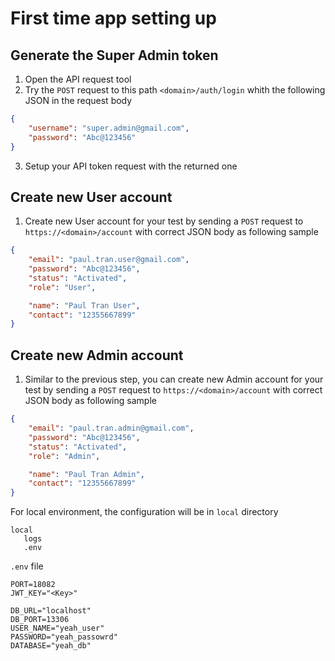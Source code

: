 # First time app setting up
## Generate the Super Admin token
1. Open the API request tool
2. Try the `POST` request to this path `<domain>/auth/login` whith the following JSON in the request body

```json
{
    "username": "super.admin@gmail.com",
    "password": "Abc@123456"
}
```
3. Setup your API token request with the returned one

## Create new User account
1. Create new User account for your test by sending a `POST` request to `https://<domain>/account` with correct JSON body as following sample
```json
{
    "email": "paul.tran.user@gmail.com",
    "password": "Abc@123456",
    "status": "Activated",
    "role": "User",

    "name": "Paul Tran User",
    "contact": "12355667899"
}
```

## Create new Admin account
1. Similar to the previous step, you can create new Admin account for your test by  sending a `POST` request to `https://<domain>/account` with correct JSON body as following sample
```json
{
    "email": "paul.tran.admin@gmail.com",
    "password": "Abc@123456",
    "status": "Activated",
    "role": "Admin",

    "name": "Paul Tran Admin",
    "contact": "12355667899"
}
```



For local environment, the configuration will be in `local` directory

```
local
   logs
   .env
```

`.env` file

```env
PORT=18082
JWT_KEY="<Key>"

DB_URL="localhost"
DB_PORT=13306
USER_NAME="yeah_user"
PASSWORD="yeah_passowrd"
DATABASE="yeah_db"
```
